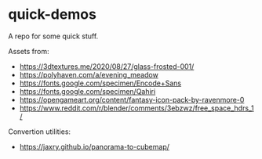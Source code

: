 # quick-demos
A repo for some quick stuff.

Assets from:
* https://3dtextures.me/2020/08/27/glass-frosted-001/
* https://polyhaven.com/a/evening_meadow
* https://fonts.google.com/specimen/Encode+Sans
* https://fonts.google.com/specimen/Qahiri
* https://opengameart.org/content/fantasy-icon-pack-by-ravenmore-0
* https://www.reddit.com/r/blender/comments/3ebzwz/free_space_hdrs_1/

Convertion utilities:
* https://jaxry.github.io/panorama-to-cubemap/